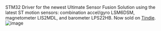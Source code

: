 STM32 Driver for the newest Ultimate Sensor Fusion Solution using the latest ST motion sensors: combination accel/gyro LSM6DSM, magnetometer LIS2MDL, and barometer LPS22HB. Now sold on [Tindie](https://www.tindie.com/products/onehorse/ultimate-sensor-fusion-solution-lsm6dsm--lis2md/).
![image](https://user-images.githubusercontent.com/6698410/41677606-a1207402-747d-11e8-9f83-f1c51f899ab4.jpg)

